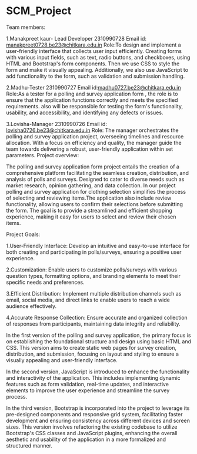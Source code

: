# SCM_Project
Team members:

1.Manakpreet kaur- Lead Developer
2310990728 Email id: manakpreet0728.be23@chitkara.edu.in Role:To design and implement a user-friendly interface that collects user input efficiently. Creating forms with various input fields, such as text, radio buttons, and checkboxes, using HTML and Bootstrap's form components. Then we use CSS to style the form and make it visually appealing. Additionally, we also use JavaScript to add functionality to the form, such as validation and submission handling.

2.Madhu-Tester
2310990727 Email id:madhu0727.be23@chitkara.edu.in Role:As a tester for a polling and survey application form , the role is to ensure that the application functions correctly and meets the specified requirements. also will be responsible for testing the form's functionality, usability, and accessibility, and identifying any defects or issues.

3.Lovisha-Manager
2310990726 Email id: lovisha0726.be23@chitkara.edu.in Role: The manager orchestrates the polling and survey application project, overseeing timelines and resource allocation. With a focus on efficiency and quality, the manager guide the team towards delivering a robust, user-friendly application within set parameters.
Project overview:

The polling and survey application form project entails the creation of a comprehensive platform facilitating the seamless creation, distribution, and analysis of polls and surveys. Designed to cater to diverse needs such as market research, opinion gathering, and data collection. In our project polling and survey application for clothing selection simplifies the process of selecting and reviewing items.The application also include review functionality, allowing users to confirm their selections before submitting the form. The goal is to provide a streamlined and efficient shopping experience, making it easy for users to select and review their chosen items.

Project Goals:

1.User-Friendly Interface: Develop an intuitive and easy-to-use interface for both creating and participating in polls/surveys, ensuring a positive user experience.

2.Customization: Enable users to customize polls/surveys with various question types, formatting options, and branding elements to meet their specific needs and preferences.

3.Efficient Distribution: Implement multiple distribution channels such as email, social media, and direct links to enable users to reach a wide audience effectively.

4.Accurate Response Collection: Ensure accurate and organized collection of responses from participants, maintaining data integrity and reliability.


In the first version of the polling and survey application, the primary focus is on establishing the foundational structure and design using basic HTML and CSS. This version aims to create static web pages for survey creation, distribution, and submission, focusing on layout and styling to ensure a visually appealing and user-friendly interface.

In the second version, JavaScript is introduced to enhance the functionality and interactivity of the application. This includes implementing dynamic features such as form validation, real-time updates, and interactive elements to improve the user experience and streamline the survey process.

In the third version, Bootstrap is incorporated into the project to leverage its pre-designed components and responsive grid system, facilitating faster development and ensuring consistency across different devices and screen sizes. This version involves refactoring the existing codebase to utilize Bootstrap's CSS classes and JavaScript plugins, enhancing the overall aesthetic and usability of the application in a more formalized and structured manner.




